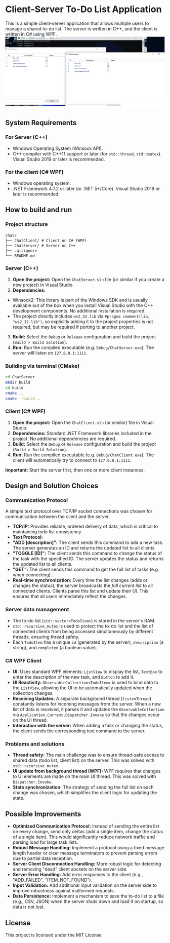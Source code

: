 # Client-Server To-Do List Application

This is a simple client-server application that allows multiple users to manage a shared to-do list. The server is written in C++, and the client is written in C# using WPF.
![printscreen](scr.png)
## System Requirements

### For Server (C++)

* Windows Operating System (Winsock API).
* C++ compiler with C++11 support or later (for `std::thread`, `std::mutex`). Visual Studio 2019 or later is recommended.

### For the client (C# WPF)

* Windows operating system.
* .NET Framework 4.7.2 or later (or .NET 5+/Core). Visual Studio 2019 or later is recommended.

## How to build and run
### Project structure
```
chat/
├── ChatClient/ # Client on C# (WPF)
├── ChatServer/ # Server on C++
├── .gitignore
└── README.md
```
### Server (C++)

1. **Open the project:** Open the `ChatServer.sln` file (or similar if you create a new project) in Visual Studio.
2. **Dependencies:**
* Winsock2: This library is part of the Windows SDK and is usually available out of the box when you install Visual Studio with the C++ development components. No additional installation is required.
* The project directly includes `ws2_32.lib` via `#pragma comment(lib, "ws2_32.lib")`, so explicitly adding it to the project properties is not required, but may be required if porting to another project.
3. **Build:** Select the `Debug` or `Release` configuration and build the project (`Build > Build Solution`).
4. **Run:** Run the compiled executable (e.g. `Debug/ChatServer.exe`). The server will listen on `127.0.0.1:1111`.
###  Building via terminal (CMake)

```bash
cd ChatServer
mkdir build
cd build
cmake ..
cmake --build .
```
### Client (C# WPF)

1. **Open the project:** Open the `ChatClient.sln` (or similar) file in Visual Studio.
2. **Dependencies:** Standard .NET Framework libraries included in the project. No additional dependencies are required.
3. **Build:** Select the `Debug` or `Release` configuration and build the project (`Build > Build Solution`).
4. **Run:** Run the compiled executable (e.g. `Debug/ChatClient.exe`). The client will automatically try to connect to `127.0.0.1:1111`.

**Important:** Start the server first, then one or more client instances.

## Design and Solution Choices

### Communication Protocol

A simple text protocol over TCP/IP socket connections was chosen for communication between the client and the server.

* **TCP/IP:** Provides reliable, ordered delivery of data, which is critical to maintaining todo list consistency.
* **Text Protocol:**
* **"ADD [description]":** The client sends this command to add a new task. The server generates an ID and returns the updated list to all clients.
* **"TOGGLE [ID]":** The client sends this command to change the status of the task with the specified ID. The server updates the status and returns the updated list to all clients.
* **"GET":** The client sends this command to get the full list of tasks (e.g. when connecting).
* **Real-time synchronization:** Every time the list changes (adds or changes the status), the server broadcasts the *full current list* to all connected clients. Clients parse this list and update their UI. This ensures that all users immediately reflect the changes.

### Server data management

* The to-do list (`std::vector<TodoItem>`) is stored in the server's RAM.
* `std::recursive_mutex` is used to protect the to-do list and the list of connected clients from being accessed simultaneously by different threads, ensuring thread safety.
* Each `TodoItem` has a unique `id` (generated by the server), `description` (a string), and `completed` (a boolean value).

### C# WPF Client

* **UI:** Uses standard WPF elements: `ListView` to display the list, `TextBox` to enter the description of the new task, and `Button` to add it.
* **UI Reactivity:** `ObservableCollection<TodoItem>` is used to bind data to the `ListView`, allowing the UI to be automatically updated when the collection changes.
* **Receiving Updates:** A separate background thread (`listenThread`) constantly listens for incoming messages from the server. When a new list of data is received, it parses it and updates the `ObservableCollection` via `Application.Current.Dispatcher.Invoke` so that the changes occur on the UI thread.
* **Interaction with the server:** When adding a task or changing the status, the client sends the corresponding text command to the server.

### Problems and solutions

* **Thread safety:** The main challenge was to ensure thread-safe access to shared data (todo list, client list) on the server. This was solved with `std::recursive_mutex`.
* **UI update from background thread (WPF):** WPF requires that changes to UI elements are made on the main UI thread. This was solved with `Dispatcher.Invoke`.
* **State synchronization:** The strategy of sending the full list on each change was chosen, which simplifies the client logic for updating the state.
## Possible Improvements

* **Optimized Communication Protocol:** Instead of sending the entire list on every change, send only deltas (add a single item, change the status of a single item). This would significantly reduce network traffic and parsing load for large task lists.
* **Robust Message Handling:** Implement a protocol using a fixed message length header or clear message terminators to prevent parsing errors due to partial data reception.
* **Server Client Disconnection Handling:** More robust logic for detecting and removing "dead" client sockets on the server side.
* **Server Error Handling:** Add error responses to the client (e.g., "ADD_FAILED", "ITEM_NOT_FOUND").
* **Input Validation:** Add additional input validation on the server side to improve robustness against malformed requests.
* **Data Persistence:** Implement a mechanism to save the to-do list to a file (e.g., CSV, JSON) when the server shuts down and load it on startup, so data is not lost.

## License

This project is licensed under the MIT License